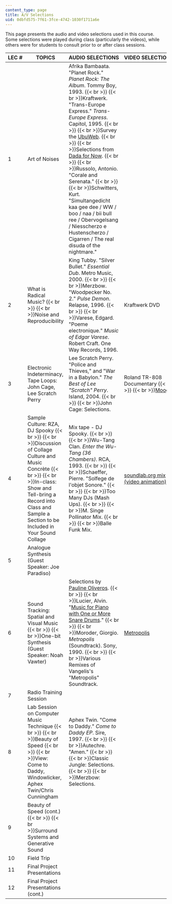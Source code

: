 ```yaml
---
content_type: page
title: A/V Selections
uid: 0dbfd575-7f61-3fce-4742-1030f1711a6e
---
```


This page presents the audio and video selections used in this course. Some selections were played during class (particularly the videos), while others were for students to consult prior to or after class sessions.

| LEC # | TOPICS | AUDIO SELECTIONS | VIDEO SELECTIONS |
| --- | --- | --- | --- |
| 1 | Art of Noises | Afrika Bambaata. "Planet Rock." _Planet Rock: The Album_. Tommy Boy, 1993.  {{< br >}}  {{< br >}}Kraftwerk. "Trans-Europe Express." _Trans-Europe Express_. Capitol, 1995.  {{< br >}}  {{< br >}}Survey the [UbuWeb](http://www.ubu.com/).  {{< br >}}  {{< br >}}Selections from [Dada for Now](http://www.ubu.com/sound/dada.html).  {{< br >}}  {{< br >}}Russolo, Antonio. "Corale and Serenata."  {{< br >}}  {{< br >}}Schwitters, Kurt. "Simultangedicht kaa gee dee / WW / boo / naa / bii bull ree / Obervogelsang / Niesscherzo e Hustenscherzo / Cigarren / The real disuda of the nightmare." | &nbsp; |
| 2 | What is Radical Music?  {{< br >}}  {{< br >}}Noise and Reproducibility | King Tubby. "Silver Bullet." _Essential Dub_. Metro Music, 2000.  {{< br >}}  {{< br >}}Merzbow. "Woodpecker No. 2." _Pulse Demon_. Relapse, 1996.  {{< br >}}  {{< br >}}Varese, Edgard. "Poeme electronique." _Music of Edgar Varese_. Robert Craft. One Way Records, 1996. | Kraftwerk DVD |
| 3 | Electronic Indeterminacy, Tape Loops: John Cage, Lee Scratch Perry | Lee Scratch Perry. "Police and Thieves," and "War in a Babylon." _The Best of Lee "Scratch" Perry_. Island, 2004.  {{< br >}}  {{< br >}}John Cage: Selections. | Roland TR-808 Documentary  {{< br >}}  {{< br >}}[Moog](http://www.imdb.com/title/tt0378378/) |
| 4 | Sample Culture: RZA, DJ Spooky  {{< br >}}  {{< br >}}Discussion of Collage Culture and Music Concrète  {{< br >}}  {{< br >}}In-class: Show and Tell-bring a Record into Class and Sample a Section to be Included in Your Sound Collage | Mix tape - DJ Spooky.  {{< br >}}  {{< br >}}Wu-Tang Clan. _Enter the Wu-Tang (36 Chambers)_. RCA, 1993.  {{< br >}}  {{< br >}}Schaeffer, Pierre. "Solfege de l'objet Sonore."  {{< br >}}  {{< br >}}Too Many DJs (Mash Ups).  {{< br >}}  {{< br >}}M. Singe Pollinator Mix.  {{< br >}}  {{< br >}}Balle Funk Mix. | [soundlab.org mix (video animation)](http://www.soundlab.org/) |
| 5 | Analogue Synthesis (Guest Speaker: Joe Paradiso) | &nbsp; |
| 6 | Sound Tracking: Spatial and Visual Music  {{< br >}}  {{< br >}}One-bit Synthesis (Guest Speaker: Noah Vawter) | Selections by [Pauline Oliveros](https://paulineoliveros.us/).  {{< br >}}  {{< br >}}Lucier, Alvin. "[Music for Piano with One or More Snare Drums](http://alucier.web.wesleyan.edu/listen.html)."  {{< br >}}  {{< br >}}Moroder, Giorgio. _Metropolis_ (Soundtrack). Sony, 1990.  {{< br >}}  {{< br >}}Various Remixes of Vangelis's "Metropolis" Soundtrack. | [Metropolis](http://www.imdb.com/title/tt0017136/) |
| 7 | Radio Training Session | &nbsp; |
| 8 | Lab Session on Computer Music Technique  {{< br >}}  {{< br >}}Beauty of Speed  {{< br >}}  {{< br >}}View: Come to Daddy, Windowlicker, Aphex Twin/Chris Cunningham | Aphex Twin. "Come to Daddy." _Come to Daddy EP_. Sire, 1997.  {{< br >}}  {{< br >}}Autechre. "Amen."  {{< br >}}  {{< br >}}Classic Jungle: Selections.  {{< br >}}  {{< br >}}Merzbow: Selections. | &nbsp; |
| 9 | Beauty of Speed (cont.)  {{< br >}}  {{< br >}}Surround Systems and Generative Sound | &nbsp; |
| 10 | Field Trip | &nbsp; |
| 11 | Final Project Presentations | &nbsp; |
| 12 | Final Project Presentations (cont.) | &nbsp; |